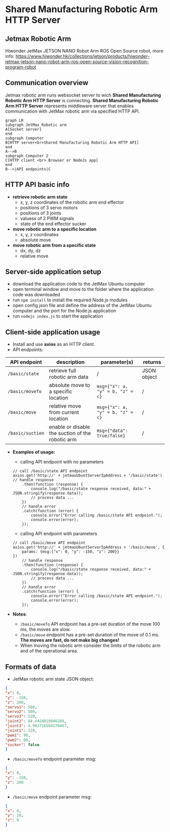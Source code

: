# Shared Manufacturing Robotic Arm HTTP Server

## Jetmax Robotic Arm
Hiwonder JetMax JETSON NANO Robot Arm ROS Open Source robot, more info: https://www.hiwonder.hk/collections/jetson/products/hiwonder-jetmax-jetson-nano-robot-arm-ros-open-source-vision-recognition-program-robot

## Communication overview
Jetmax robotic arm runs websocket server to wich **Shared Manufacturing Robotic Arm HTTP Server** is connecting. **Shared Manufacturing Robotic Arm HTTP Server** represents middleware server that enables communication with JetMax robotic arm via specified HTTP API. 

```mermaid
graph LR
subgraph JetMax Robotic arm
A[Socket server]
end
subgraph Computer
B[HTTP server<br>Shared Manufacturing Robotic Arm HTTP API]
end	
A-->B
subgraph Computer 2
C[HTTP client <br> Browser or NodeJs app]
end
B-->|API endpoints|C 
```

## HTTP API basic info
* **retrieve robotic arm state**
    * x, y, z coordinates of the robotic arm end effector
    * positions of 3 servo motors
    * positions of 3 joints
    * valuess of 2 PWM signals
    * state of the end effector sucker
* **move robotic arm to a specific location**
    * x, y, z coordinates
    * absolute move
* **move robotic arm from a specific state**
    * dx, dy, dz
    * relative move
    
## Server-side application setup
* download the application code to the JetMax Ubuntu computer
* open terminal window and move to the folder where the application code was downloaded
* run <code>npm install</code> to install the required Node.js modules
* open config.json file and define the address of the JetMax Ubuntu computer and the port for the Node.js application
* run <code>nodejs index.js</code> to start the application

## Client-side application usage
* Install and use **axios** as an HTTP client. 
* API endpoints:

| API endpoint | description | parameter(s) | returns |
| ------------ | ----------- | ------------ | ------- |
| <code>/basic/state</code> | retrieve full robotic arm data | / | JSON object |
| <code>/basic/moveTo</code> | absolute move to a specific location | <code>msg={"x": a, "y" = b, "z" = c}</code> | /
| <code>/basic/move</code> | relative move from current location | <code>msg={"x": a, "y" = b, "z" = c}</code> | /
| <code>/basic/suction</code> | enable or disable the suction of the robotic arm | <code>msg={"data": true/false}</code> | /

* **Examples of usage:**
    * calling API endpoint with no parameters
    ```
    // call /basic/state API endpoint
    axios.get('http://' + jetmaxUbuntServerIpAddress + '/basic/state')
    // handle response
        .then(function (response) {
            console.log("/basic/state response received, data:" + JSON.stringify(response.data));
            // process data ...
        })
        // handle error
        .catch(function (error) {
            console.error("Error calling /basic/state API endpoint.");
            console.error(error); 
        });
    ``` 
  
    * calling API endpoint with parameters
    ``` 
    // call /basic/move API endpoint
    axios.get('http://' + jetmaxUbuntServerIpAddress + '/basic/move', {
        params: {msg:{"x": 0, "y": -150, "z": 200}}
    })
		// handle response
        .then(function (response) {
            console.log("/basic/state response received, data:" + JSON.stringify(response.data));
            // process data ...
        })
		// handle error
        .catch(function (error) {
            console.error("Error calling /basic/state API endpoint.");
            console.error(error); 
        });
    ``` 

* **Notes**:
    * <code>/basic/moveTo</code> API endpoint has a pre-set duration of the move 100 ms, the moves are slow.
    * <code>/basic/move</code> endpoint has a pre-set duration of the move of 0.1 ms. **The moves are fast, do not make big changes!**
    * When moving the robotic arm consider the limits of the robotic arm and of the operational area. 

## Formats of data
* JetMax robotic arm state JSON object: 
```json
{
"x": 0, 
"y": -150, 
"z": 200, 
"servo1": 500, 
"servo2": 500, 
"servo3": 520, 
"joint2": 84.4424819946289, 
"joint3": 4.903716564178467, 
"joint1": 120, 
"pwm1": 90, 
"pwm2": 90, 
"sucker": false
}
```
* <code>/basic/moveTo</code> endpoint parameter msg:
```json
{
"x": 0, 
"y": -150, 
"z": 200
}
```
* <code>/basic/move</code> endpoint parameter msg:
```json
{
"x": 0, 
"y": 10, 
"z": 0
}
```
